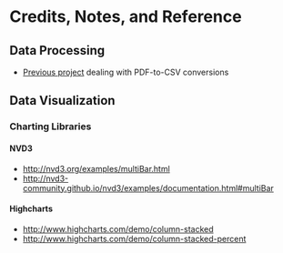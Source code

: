 # Credits, Notes, and Reference

## Data Processing

  + [Previous project](https://github.com/dwillis/state_legislatures/) dealing with PDF-to-CSV conversions

## Data Visualization

### Charting Libraries

#### NVD3

  + http://nvd3.org/examples/multiBar.html
  + http://nvd3-community.github.io/nvd3/examples/documentation.html#multiBar

#### Highcharts

  + http://www.highcharts.com/demo/column-stacked
  + http://www.highcharts.com/demo/column-stacked-percent
